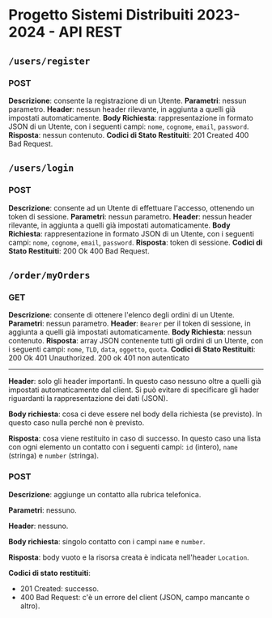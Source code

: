 # Progetto Sistemi Distribuiti 2023-2024 - API REST

## `/users/register`
### POST
**Descrizione**:
    consente la registrazione di un Utente.
**Parametri**:
    nessun parametro.
**Header**:
    nessun header rilevante, in aggiunta a quelli già impostati automaticamente.
**Body Richiesta**:
    rappresentazione in formato JSON di un Utente, con i seguenti campi: `nome`, `cognome`, `email`, `password`.
**Risposta**:
    nessun contenuto.
**Codici di Stato Restituiti**:
    201 Created
    400 Bad Request.

## `/users/login`
### POST
**Descrizione**:
    consente ad un Utente di effettuare l'accesso, ottenendo un token di sessione.
**Parametri**:
    nessun parametro.
**Header**:
    nessun header rilevante, in aggiunta a quelli già impostati automaticamente.
**Body Richiesta**:
    rappresentazione in formato JSON di un Utente, con i seguenti campi: `nome`, `cognome`, `email`, `password`.
**Risposta**:
    token di sessione.
**Codici di Stato Restituiti**:
    200 Ok
    400 Bad Request.

## `/order/myOrders`
### GET
**Descrizione**:
    consente di ottenere l'elenco degli ordini di un Utente.
**Parametri**:
    nessun parametro.
**Header**:
    `Bearer` per il token di sessione, in aggiunta a quelli già impostati automaticamente.
**Body Richiesta**:
    nessun contenuto.
**Risposta**:
    array JSON contenente tutti gli ordini di un Utente, con i seguenti campi: `nome`, `TLD`, `data`, `oggetto`, `quota`.
**Codici di Stato Restituiti**:
    200 Ok
    401 Unauthorized.
200 ok 
401 non autenticato


-------------------------------------------------------------------------------------------------------------------------------------------------------------------------



**Header**: solo gli header importanti. In questo caso nessuno oltre a quelli già impostati automaticamente dal client. Si può evitare di specificare gli hader riguardanti la rappresentazione dei dati (JSON).

**Body richiesta**: cosa ci deve essere nel body della richiesta (se previsto). In questo caso nulla perché non è previsto.

**Risposta**: cosa viene restituito in caso di successo. In questo caso una lista con ogni elemento un contatto con i seguenti campi: `id` (intero), `name` (stringa) e `number` (stringa).



### POST

**Descrizione**: aggiunge un contatto alla rubrica telefonica.

**Parametri**: nessuno.

**Header**: nessuno.

**Body richiesta**: singolo contatto con i campi `name` e `number`.

**Risposta**: body vuoto e la risorsa creata è indicata nell'header `Location`.

**Codici di stato restituiti**:

* 201 Created: successo.
* 400 Bad Request: c'è un errore del client (JSON, campo mancante o altro).